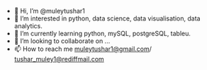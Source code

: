 - 👋 Hi, I’m @muleytushar1
- 👀 I’m interested in python, data science, data visualisation, data analytics.
- 🌱 I’m currently learning python, mySQL, postgreSQL, tableu.
- 💞️ I’m looking to collaborate on ...
- 📫 How to reach me muleytushar1@gmail.com/ tushar_muley1@rediffmail.com

<!---
muleytushar1/muleytushar1 is a ✨ special ✨ repository because its `README.md` (this file) appears on your GitHub profile.
You can click the Preview link to take a look at your changes.
--->
